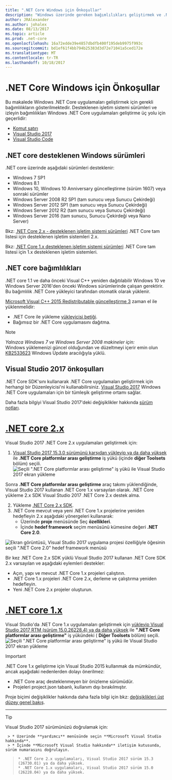 ```yaml
---
title: ".NET Core Windows için Önkoşullar"
description: "Windows üzerinde gereken bağımlılıkları geliştirmek ve .NET Core uygulamaları çalıştırmak için makine öğrenin."
author: JRAlexander
ms.author: johalex
ms.date: 08/13/2017
ms.topic: article
ms.prod: .net-core
ms.openlocfilehash: 16a72edde39e4857dbdfb400f195deb9975f993c
ms.sourcegitcommit: bd1ef61f4bb794b25383d3d72e71041a5ced172e
ms.translationtype: MT
ms.contentlocale: tr-TR
ms.lasthandoff: 10/18/2017
---
```

# <a name="prerequisites-for-net-core-on-windows"></a>.NET Core Windows için Önkoşullar

Bu makalede Windows .NET Core uygulamaları geliştirmek için gerekli bağımlılıkların gösterilmektedir. Desteklenen işletim sistemi sürümleri ve izleyin bağımlılıkları Windows .NET Core uygulamaları geliştirme üç yolu için geçerlidir:

* [Komut satırı](tutorials/using-with-xplat-cli.md)
* [Visual Studio 2017](https://www.visualstudio.com/downloads/)
* [Visual Studio Code](https://code.visualstudio.com/)

## <a name="net-core-supported-windows-versions"></a>.NET core desteklenen Windows sürümleri

.NET core üzerinde aşağıdaki sürümleri desteklenir:

* Windows 7 SP1
* Windows 8.1
* Windows 10, Windows 10 Anniversary güncelleştirme (sürüm 1607) veya sonraki sürümler
* Windows Server 2008 R2 SP1 (tam sunucu veya Sunucu Çekirdeği)
* Windows Server 2012 SP1 (tam sunucu veya Sunucu Çekirdeği)
* Windows Server 2012 R2 (tam sunucu veya Sunucu Çekirdeği)
* Windows Server 2016 (tam sunucu, Sunucu Çekirdeği veya Nano Server)

Bkz: [.NET Core 2.x - desteklenen işletim sistemi sürümleri](https://github.com/dotnet/core/blob/master/release-notes/2.0/2.0-supported-os.md) .NET Core tam listesi için desteklenen işletim sistemleri 2.x.

Bkz: [.NET Core 1.x desteklenen işletim sistemi sürümleri](https://github.com/dotnet/core/blob/master/release-notes/1.0/1.0-supported-os.md) .NET Core tam listesi için 1.x desteklenen işletim sistemleri.

## <a name="net-core-dependencies"></a>.NET core bağımlılıkları

.NET core 1.1 ve daha önceki Visual C++ yeniden dağıtılabilir Windows 10 ve Windows Server 2016'den önceki Windows sürümlerinde çalışan gerektirir. Bu bağımlılık .NET Core yükleyici tarafından otomatik olarak yüklenir.

[Microsoft Visual C++ 2015 Redistributable güncelleştirme 3](https://www.microsoft.com/download/details.aspx?id=52685) zaman el ile yüklenmelidir:

   * .NET Core ile yükleme [yükleyicisi betiği](./tools/dotnet-install-script.md).
   * Bağımsız bir .NET Core uygulamasını dağıtma.

> [!NOTE]
> <em>Yalnızca Windows 7 ve Windows Server 2008 makineler için:</em><br>
> Windows yüklemenizi güncel olduğundan ve düzeltmeyi içerir emin olun [KB2533623](https://support.microsoft.com/help/2533623) Windows Update aracılığıyla yüklü.

## <a name="prerequisites-with-visual-studio-2017"></a>Visual Studio 2017 önkoşulları

.NET Core SDK'sını kullanarak .NET Core uygulamaları geliştirmek için herhangi bir Düzenleyicisi'ni kullanabilirsiniz.  [Visual Studio 2017](#visual-studio-2017) Windows .NET Core uygulamaları için bir tümleşik geliştirme ortamı sağlar.

Daha fazla bilgiyi Visual Studio 2017'deki değişiklikler hakkında [sürüm notları](https://www.visualstudio.com/news/releasenotes/vs2017-relnotes).
# <a name="net-core-2xtabnetcore2x"></a>[.NET core 2.x](#tab/netcore2x)

Visual Studio 2017 .NET Core 2.x uygulamaları geliştirmek için:

 1. [Visual Studio 2017 15.3.0 sürümünü karşıdan yükleyip ya da daha yüksek](/visualstudio/install/install-visual-studio) ile **.NET Core platformlar arası geliştirme** iş yükü (içinde **diğer Toolsets** bölüm) seçili.
![Seçili ".NET Core platformlar arası geliştirme" iş yükü ile Visual Studio 2017 ekran yükleme](./media/windows-prerequisites/vs-15-3-workloads.jpg)

Sonra **.NET Core platformlar arası geliştirme** araç takımı yüklendiğinde, Visual Studio 2017 kullanan .NET Core 1.x varsayılan olarak. .NET Core yükleme 2.x SDK Visual Studio 2017 .NET Core 2.x destek alma.

 2. Yükleme [.NET Core 2.x SDK](https://www.microsoft.com/net/download/core).
 3. .NET Core mevcut veya yeni .NET Core 1.x projelerine yeniden hedefleyin 2.x aşağıdaki yönergeleri kullanarak:
    * Üzerinde **proje** menüsünde Seç **özellikleri**. 
    * İçinde **hedef framework** seçim menüsünü kümesine değeri **.NET Core 2.0**.

![Ekran görüntüsü, Visual Studio 2017 uygulama projesi özelliğiyle öğesinin seçili ".NET Core 2.0" hedef framework menüsü](./media/windows-prerequisites/Targeting-dotnetCore2.png)

Bir kez .NET Core 2.x SDK yüklü Visual Studio 2017 kullanan .NET Core SDK 2.x varsayılan ve aşağıdaki eylemleri destekler:

  * Açın, yapı ve mevcut .NET Core 1.x projeleri çalıştırın.
  * .NET Core 1.x projeleri .NET Core 2.x, derleme ve çalıştırma yeniden hedefleyin.
  * Yeni .NET Core 2.x projeler oluşturun.

# <a name="net-core-1xtabnetcore1x"></a>[.NET core 1.x](#tab/netcore1x)
Visual Studio'da .NET Core 1.x uygulamaları geliştirmek için [yükleyip Visual Studio 2017 RTM (sürüm 15.0.26228.4) ya da daha yüksek](/visualstudio/install/install-visual-studio) ile **".NET Core platformlar arası geliştirme"** iş yükündeki (  **Diğer Toolsets** bölüm) seçili.
![Seçili ".NET Core platformlar arası geliştirme" iş yükü ile Visual Studio 2017 ekran yükleme](./media/windows-prerequisites/vs_workloads.jpg)
> [!IMPORTANT]
> .NET Core 1.x geliştirme için Visual Studio 2015 kullanmak da mümkündür, ancak aşağıdaki nedenlerden dolayı önerilmez:
  > * .NET Core araç desteklenmeyen bir önizleme sürümüdür.
  > * Projeleri project.json tabanlı, kullanım dışı bırakılmıştır.
>
> Proje biçimi değişiklikler hakkında daha fazla bilgi için bkz: [değişiklikleri üst düzey genel bakış](./tools/cli-msbuild-architecture.md).
---

>[!TIP]
  > Visual Studio 2017 sürümünüzü doğrulamak için:
>
     > * Üzerinde **yardımcı** menüsünde seçin **Microsoft Visual Studio hakkında**.
     > * İçinde **Microsoft Visual Studio hakkında** iletişim kutusunda, sürüm numarasını doğrulayın.
>     * .NET Core 2.x uygulamaları, Visual Studio 2017 sürüm 15.3 (26730.01) ya da daha yüksek.
>     * .NET Core 1.x uygulamaları, Visual Studio 2017 sürüm 15.0 (26228.04) ya da daha yüksek.

